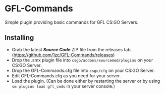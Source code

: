 # GFL-Commands
Simple plugin providing basic commands for GFL CS:GO Servers.

## Installing

- Grab the latest ***Source Code*** ZIP file from the releases tab. (https://github.com/1zc/GFL-Commands/releases)
- Drop the .smx plugin file into `csgo/addons/sourcemod/plugins` on your CS:GO Server.
- Drop the GFL-Commands.cfg file into `csgo/cfg` on your CS:GO Server. 
- Edit GFL-Commands.cfg as you need for your server.
- Load the plugin. (Can be done either by restarting the server or by using `sm plugins load gfl_cmds` in your server console.)

